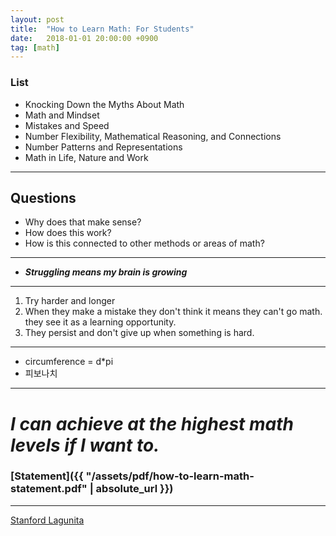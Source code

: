 ```yaml
---
layout: post
title:  "How to Learn Math: For Students"
date:   2018-01-01 20:00:00 +0900
tag: [math]
---
```


### List

- Knocking Down the Myths About Math
- Math and Mindset
- Mistakes and Speed
- Number Flexibility, Mathematical Reasoning, and Connections
- Number Patterns and Representations
- Math in Life, Nature and Work

---

## Questions

- Why does that make sense?
- How does this work?
- How is this connected to other methods or areas of math?

---

- _**Struggling means my brain is growing**_

---

1. Try harder and longer
2. When they make a mistake they don't think it means they can't go math. they see it as a learning opportunity.
3. They persist and don't give up when something is hard.

---

- circumference = d*pi
- 피보나치

---

# _I can achieve at the highest math levels if I want to._

### [Statement]({{ "/assets/pdf/how-to-learn-math-statement.pdf" | absolute_url }})

---

[Stanford Lagunita](https://lagunita.stanford.edu)
